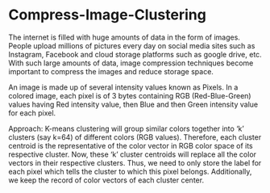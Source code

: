 # Compress-Image-Clustering

The internet is filled with huge amounts of data in the form of images. People upload millions of pictures every day on social media sites such as Instagram, Facebook and cloud storage platforms such as google drive, etc. With such large amounts of data, image compression techniques become important to compress the images and reduce storage space.

An image is made up of several intensity values known as Pixels. In a colored image, each pixel is of 3 bytes containing RGB (Red-Blue-Green) values having Red intensity value, then Blue and then Green intensity value for each pixel.

Approach:
K-means clustering will group similar colors together into ‘k’ clusters (say k=64) of different colors (RGB values). Therefore, each cluster centroid is the representative of the color vector in RGB color space of its respective cluster. Now, these ‘k’ cluster centroids will replace all the color vectors in their respective clusters. Thus, we need to only store the label for each pixel which tells the cluster to which this pixel belongs. Additionally, we keep the record of color vectors of each cluster center.
